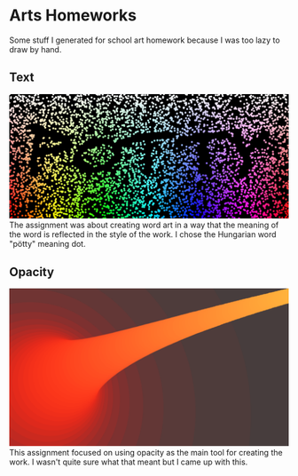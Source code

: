 # Arts Homeworks

Some stuff I generated for school art homework because I was too lazy to draw by hand.

## Text
![Text assignment](text.png)
The assignment was about creating word art in a way that the meaning of the word is reflected in the style of the work. I chose the Hungarian word "pötty" meaning dot.

## Opacity
![Opacity assignment](opacity.png)
This assignment focused on using opacity as the main tool for creating the work. I wasn't quite sure what that meant but I came up with this.
